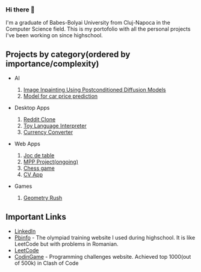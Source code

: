 ### Hi there 👋

  I'm a graduate of Babes-Bolyai University from Cluj-Napoca in the Computer Science field. This is my portofolio with all the personal projects I've been working on since highschool.

## Projects by category(ordered by importance/complexity)

- AI
  1. [Image Inpainting Using Postconditioned Diffusion Models](https://github.com/Tomkode/Inpainting)
  2. [Model for car price prediction](https://github.com/Tomkode/CarPricePredictionModel)

- Desktop Apps
  1. [Reddit Clone](https://github.com/Tomkode/RedditClone)
  2. [Toy Language Interpreter](https://github.com/Tomkode/University)
  3. [Currency Converter](https://github.com/Tomkode/Currency-Converter)

- Web Apps
  1. [Joc de table](https://github.com/Tomkode/Joc-de-table)
  2. [MPP Project(ongoing)](https://github.com/Tomkode/Proiect_MPP)
  3. [Chess game](https://github.com/Tomkode/ChessGame)
  4. [CV App](https://github.com/Tomkode/CV-Application)
 
- Games
  1. [Geometry Rush](https://github.com/Tomkode/Geometry-Rush)


## Important Links
- [LinkedIn](https://www.linkedin.com/in/thomas-daniel-colev-85125b266/)
- [Pbinfo](https://www.pbinfo.ro/profil/TomKode) - The olympiad training website I used during highschool. It is like LeetCode but with problems in Romanian.
- [LeetCode](https://leetcode.com/TomKode/)
- [CodinGame](https://www.codingame.com/profile/240d375d4b842ef6b795b501bf9efce41471224) - Programming challenges website. Achieved top 1000(out of 500k) in Clash of Code
<!--
**Tomkode/Tomkode** is a ✨ _special_ ✨ repository because its `README.md` (this file) appears on your GitHub profile.

Here are some ideas to get you started:

- 🔭 I’m currently working on ...
- 🌱 I’m currently learning ...
- 👯 I’m looking to collaborate on ...
- 🤔 I’m looking for help with ...
- 💬 Ask me about ...
- 📫 How to reach me: ...
- 😄 Pronouns: ...
- ⚡ Fun fact: ...
-->

